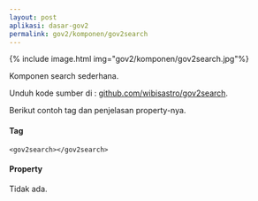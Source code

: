 ```yaml
---
layout: post
aplikasi: dasar-gov2
permalink: gov2/komponen/gov2search
---
```


{% include image.html 
    img="gov2/komponen/gov2search.jpg"%}

Komponen search sederhana.

Unduh kode sumber di : [github.com/wibisastro/gov2search](https://github.com/wibisastro/gov2search).

Berikut contoh tag dan penjelasan property-nya.

#### Tag

`<gov2search></gov2search>`

#### Property

Tidak ada.